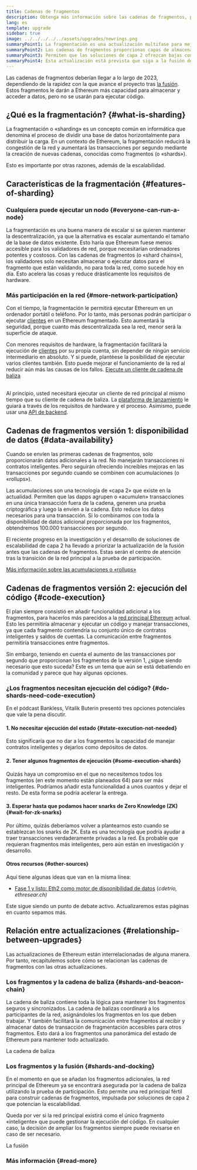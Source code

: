 ```yaml
---
title: Cadenas de fragmentos
description: Obtenga más información sobre las cadenas de fragmentos, particiones de la red que proporcionan a Ethereum más capacidad de transacción y facilitan su ejecución.
lang: es
template: upgrade
sidebar: true
image: ../../../../../assets/upgrades/newrings.png
summaryPoint1: La fragmentación es una actualización multifase para mejorar la escalabilidad y la capacidad de Ethereum.
summaryPoint2: Las cadenas de fragmentos proporcionan capas de almacenamiento adicionales, más económicas, para que las aplicaciones y las acumulaciones (o «rollups») almacenen datos.
summaryPoint3: Permiten que las soluciones de capa 2 ofrezcan bajas comisiones por transacción, al mismo tiempo que aprovechan la seguridad de Ethereum.
summaryPoint4: Esta actualización está prevista que siga a la fusión de la red principal con la cadena de baliza.
---
```


<UpgradeStatus dateKey="page-upgrades-shards-date">
    Las cadenas de fragmentos deberían llegar a lo largo de 2023, dependiendo de la rapidez con la que avance el proyecto tras <a href="/upgrades/merge/">la fusión</a>. Estos fragmentos le darán a Ethereum más capacidad para almacenar y acceder a datos, pero no se usarán para ejecutar código.
</UpgradeStatus>

## ¿Qué es la fragmentación? {#what-is-sharding}

La fragmentación o «sharding» es un concepto común en informática que denomina el proceso de dividir una base de datos horizontalmente para distribuir la carga. En un contexto de Ethereum, la fragmentación reducirá la congestión de la red y aumentará las transacciones por segundo mediante la creación de nuevas cadenas, conocidas como fragmentos (o «shards»).

Esto es importante por otras razones, además de la escalabilidad.

## Características de la fragmentación {#features-of-sharding}

### Cualquiera puede ejecutar un nodo {#everyone-can-run-a-node}

La fragmentación es una buena manera de escalar si se quieren mantener la descentralización, ya que la alternativa es escalar aumentando el tamaño de la base de datos existente. Esto haría que Ethereum fuese menos accesible para los validadores de red, porque necesitarían ordenadores potentes y costosos. Con las cadenas de fragmentos (o «shard chains»), los validadores solo necesitan almacenar o ejecutar datos para el fragmento que están validando, no para toda la red, como sucede hoy en día. Esto acelera las cosas y reduce drásticamente los requisitos de hardware.

### Más participación en la red {#more-network-participation}

Con el tiempo, la fragmentación le permitirá ejecutar Ethereum en un ordenador portátil o teléfono. Por lo tanto, más personas podrán participar o ejecutar [clientes](/developers/docs/nodes-and-clients/) en un Ethereum fragmentado. Esto aumentará la seguridad, porque cuanto más descentralizada sea la red, menor será la superficie de ataque.

Con menores requisitos de hardware, la fragmentación facilitará la ejecución de [clientes](/developers/docs/nodes-and-clients/) por su propia cuenta, sin depender de ningún servicio intermediario en absoluto. Y si puede, plantéese la posibilidad de ejecutar varios clientes también. Esto puede mejorar el funcionamiento de la red al reducir aún más las causas de los fallos. [Ejecute un cliente de cadena de baliza](/upgrades/get-involved/)

<br />

<InfoBanner isWarning>
  Al principio, usted necesitará ejecutar un cliente de red principal al mismo tiempo que su cliente de cadena de baliza. La <a href="https://launchpad.ethereum.org" target="_blank">plataforma de lanzamiento</a> le guiará a través de los requisitos de hardware y el proceso. Asimismo, puede usar una <a href="/developers/docs/apis/backend/#available-libraries">API de backend</a>.
</InfoBanner>

## Cadenas de fragmentos versión 1: disponibilidad de datos {#data-availability}

Cuando se envíen las primeras cadenas de fragmentos, solo proporcionarán datos adicionales a la red. No manejarán transacciones ni contratos inteligentes. Pero seguirán ofreciendo increíbles mejoras en las transacciones por segundo cuando se combinen con acumulaciones (o «rollups»).

Las acumulaciones son una tecnología de «capa 2» que existe en la actualidad. Permiten que las dapps agrupen o «acumulen» transacciones en una única transacción fuera de la cadena, generen una prueba criptográfica y luego la envíen a la cadena. Esto reduce los datos necesarios para una transacción. Si lo combinamos con toda la disponibilidad de datos adicional proporcionada por los fragmentos, obtendremos 100.000 transacciones por segundo.

<InfoBanner isWarning={false}>
  El reciente progreso en la investigación y el desarrollo de soluciones de escalabilidad de capa 2 ha llevado a priorizar la actualización de la fusión antes que las cadenas de fragmentos. Estas serán el centro de atención tras la transición de la red principal a la prueba de participación.

[Más información sobre las acumulaciones o «rollups»](/developers/docs/scaling/#rollups)
</InfoBanner>

## Cadenas de fragmentos versión 2: ejecución del código {#code-execution}

El plan siempre consistió en añadir funcionalidad adicional a los fragmentos, para hacerlos más parecidos a la [red principal Ethereum](/glossary/#mainnet) actual. Esto les permitiría almacenar y ejecutar un código y manejar transacciones, ya que cada fragmento contendría su conjunto único de contratos inteligentes y saldos de cuentas. La comunicación entre fragmentos permitiría transacciones entre fragmentos.

Sin embargo, teniendo en cuenta el aumento de las transacciones por segundo que proporcionan los fragmentos de la versión 1, ¿sigue siendo necesario que esto suceda? Este es un tema que aún se está debatiendo en la comunidad y parece que hay algunas opciones.

### ¿Los fragmentos necesitan ejecución del código? {#do-shards-need-code-execution}

En el pódcast Bankless, Vitalik Buterin presentó tres opciones potenciales que vale la pena discutir.

<YouTube id="-R0j5AMUSzA" start="5841" />

#### 1. No necesitar ejecución del estado {#state-execution-not-needed}

Esto significaría que no dar a los fragmentos la capacidad de manejar contratos inteligentes y dejarlos como depósitos de datos.

#### 2. Tener algunos fragmentos de ejecución {#some-execution-shards}

Quizás haya un compromiso en el que no necesitemos todos los fragmentos (en este momento están planeados 64) para ser más inteligentes. Podríamos añadir esta funcionalidad a unos cuantos y dejar el resto. De esta forma se podría acelerar la entrega.

#### 3. Esperar hasta que podamos hacer snarks de Zero Knowledge (ZK) {#wait-for-zk-snarks}

Por último, quizás deberíamos volver a plantearnos esto cuando se establezcan los snarks de ZK. Esta es una tecnología que podría ayudar a traer transacciones verdaderamente privadas a la red. Es probable que requieran fragmentos más inteligentes, pero aún están en investigación y desarrollo.

#### Otros recursos {#other-sources}

Aquí tiene algunas ideas que van en la misma línea:

- [Fase 1 y listo: Eth2 como motor de disponibilidad de datos](https://ethresear.ch/t/phase-one-and-done-eth2-as-a-data-availability-engine/5269/8) (_cdetrio, ethresear.ch)_

Este sigue siendo un punto de debate activo. Actualizaremos estas páginas en cuanto sepamos más.

## Relación entre actualizaciones {#relationship-between-upgrades}

Las actualizaciones de Ethereum están interrelacionadas de alguna manera. Por tanto, recapitulemos sobre cómo se relacionan las cadenas de fragmentos con las otras actualizaciones.

### Los fragmentos y la cadena de baliza {#shards-and-beacon-chain}

La cadena de baliza contiene toda la lógica para mantener los fragmentos seguros y sincronizados. La cadena de balizas coordinará a los participantes de la red, asignándoles los fragmentos en los que deben trabajar. Y también facilitará la comunicación entre fragmentos al recibir y almacenar datos de transacción de fragmentación accesibles para otros fragmentos. Esto dará a los fragmentos una panorámica del estado de Ethereum para mantener todo actualizado.

<ButtonLink to="/upgrades/beacon-chain/">
  La cadena de baliza
</ButtonLink>

### Los fragmentos y la fusión {#shards-and-docking}

En el momento en que se añadan los fragmentos adicionales, la red principal de Ethereum ya se encontrará asegurada por la cadena de baliza utilizando la prueba de participación. Esto permite una red principal fértil para construir cadenas de fragmentos, impulsada por soluciones de capa 2 que potencian la escalabilidad.

Queda por ver si la red principal existirá como el único fragmento «inteligente» que puede gestionar la ejecución del código. En cualquier caso, la decisión de ampliar los fragmentos siempre puede revisarse en caso de ser necesario.

<ButtonLink to="/upgrades/merge/">
  La fusión
</ButtonLink>

<Divider />

### Más información {#read-more}

<ShardChainsList />
